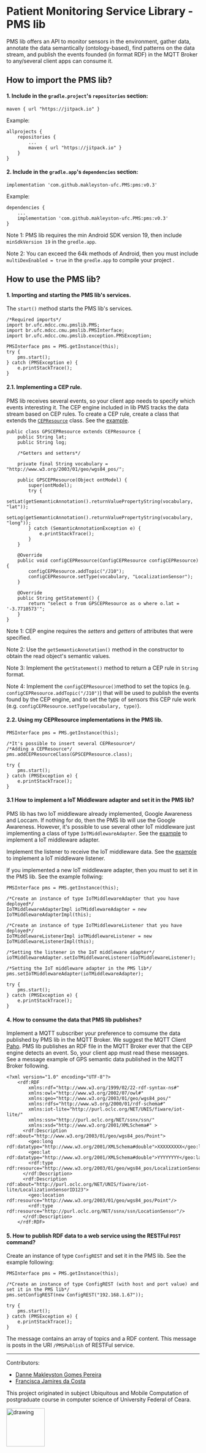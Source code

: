 # Patient Monitoring Service Library - PMS lib
PMS lib offers an API to monitor sensors in the environment, gather data, annotate the data semantically (ontology-based), find patterns on the data stream, and publish the events founded (in format RDF) in the MQTT Broker to any/several client apps can consume it.

## How to import the PMS lib?
#### 1. Include in the `gradle.project`'s `repositories` section:

```maven { url "https://jitpack.io" }```

Example:
```
allprojects {
    repositories {
        ...
        maven { url "https://jitpack.io" }
    }
}
```

#### 2. Include in the `gradle.app`'s `dependencies` section:

```implementation 'com.github.makleyston-ufc.PMS:pms:v0.3'```

Example:
```
dependencies {
    ...
    implementation 'com.github.makleyston-ufc.PMS:pms:v0.3'
}

```
Note 1: PMS lib requires the min Android SDK version 19, then include `minSdkVersion 19` in the `gredle.app`.

Note 2: You can exceed the 64k methods of Android, then you must include `multiDexEnabled = true` in the `gredle.app` to compile your project .


## How to use the PMS lib?

#### 1. Importing and starting the PMS lib's services.
The `start()` method starts the PMS lib's services.
```
/*Required imports*/
import br.ufc.mdcc.cmu.pmslib.PMS;
import br.ufc.mdcc.cmu.pmslib.PMSInterface;
import br.ufc.mdcc.cmu.pmslib.exception.PMSException;

PMSInterface pms = PMS.getInstance(this);
try {
    pms.start();
} catch (PMSException e) {
    e.printStackTrace();
}
```

#### 2.1. Implementing a CEP rule.
PMS lib receives several events, so your client app needs to specify which events interesting it. The CEP engine included in lib PMS tracks the data stream based on CEP rules. To create a CEP rule, create a class that extends the [`CEPResource`](https://github.com/makleyston-ufc/PMS/blob/main/PMSlib/pms/src/main/java/br/ufc/mdcc/cmu/pmslib/cep/CEPResource.java) class. See the [example](https://github.com/makleyston-ufc/PMS/blob/main/PMSlib/demo/src/main/java/br/ufc/mdcc/cmu/demo/LocalizationCEPResource.java).
```
public class GPSCEPResource extends CEPResource {
    public String lat;
    public String log;
    
    /*Getters and setters*/

    private final String vocabulary = "http://www.w3.org/2003/01/geo/wgs84_pos/";

    public GPSCEPResource(Object ontModel) {
        super(ontModel);
        try {
            setLat(getSemanticAnnotation().returnValuePropertyString(vocabulary, "lat"));
            setLog(getSemanticAnnotation().returnValuePropertyString(vocabulary, "long"));
        } catch (SemanticAnnotationException e) {
            e.printStackTrace();
        }
    }

    @Override
    public void configCEPResource(ConfigCEPResource configCEPResource) {
        configCEPResource.addTopic("/J10");
        configCEPResource.setType(vocabulary, "LocalizationSensor");
    }

    @Override
    public String getStatement() {
        return "select o from GPSCEPResource as o where o.lat = '-3.7710573'";
    }
}
```
Note 1: CEP engine requires the *setters* and *getters* of attributes that were specified.

Note 2: Use the `getSemanticAnnotation()` method in the constructor to obtain the read object's semantic values.

Note 3: Implement the `getStatement()` method to return a CEP rule in `String` format. 

Note 4: Implement the `configCEPResource()`method to set the topics (e.g. `configCEPResource.addTopic("/J10")`) that will be used to publish the events found by the CEP engine, and to set the type of sensors this CEP rule work (e.g. `configCEPResource.setType(vocabulary, type)`).

#### 2.2. Using my CEPResource implementations in the PMS lib.
```
PMSInterface pms = PMS.getInstance(this);

/*It's possible to insert several CEPResource*/
/*Adding a CEPResource*/
pms.addCEPResourceClass(GPSCEPResource.class);

try {
    pms.start();
} catch (PMSException e) {
    e.printStackTrace();
}
```

#### 3.1 How to implement a IoT Middleware adapter and set it in the PMS lib?
PMS lib has two IoT middleware already implemented, Google Awareness and Loccam. If nothing for do, then the PMS lib will use the Google Awareness.
However, it's possible to use several other IoT middleware just implementing a class of type `IoTMiddlewareAdapter`. See the [example](https://github.com/makleyston-ufc/PMS/blob/main/PMSlib/pms/src/main/java/br/ufc/mdcc/cmu/pmslib/iotmiddleware/googleawareness/IoTMiddlewareAdapterImpl.java) to implement a IoT middleware adapter. 

Implement the listener to receive the IoT middleware data. See the [example](https://github.com/makleyston-ufc/PMS/blob/main/PMSlib/pms/src/main/java/br/ufc/mdcc/cmu/pmslib/iotmiddleware/googleawareness/IoTMiddlewareListenerImpl.java) to implement a IoT middleware listener.

If you implemented a new IoT middleware adapter, then you must to set it in the PMS lib. See the example follwing:
```
PMSInterface pms = PMS.getInstance(this);

/*Create an instance of type IoTMiddlewareAdapter that you have deployed*/
IoTMiddlewareAdapterImpl ioTMiddlewareAdapter = new IoTMiddlewareAdapterImpl(this);

/*Create an instance of type IoTMiddlewareListener that you have deployed*/
IoTMiddlewareListenerImpl ioTMiddlewareListener = new IoTMiddlewareListenerImpl(this);

/*Setting the listener in the IoT middleware adapter*/
ioTMiddlewareAdapter.setIoTMiddlewareListener(ioTMiddlewareListener);

/*Setting the IoT middleware adapter in the PMS lib*/
pms.setIoTMiddlewareAdapter(ioTMiddlewareAdapter);

try {
    pms.start();
} catch (PMSException e) {
    e.printStackTrace();
}
```

#### 4. How to consume the data that PMS lib publishes?
Implement a MQTT subscriber your preference to comsume the data published by PMS lib in the MQTT Broker. We suggest the MQTT Client [Paho](https://www.eclipse.org/paho/). 
PMS lib publishes an RDF file in the MQTT Broker ever that the CEP engine detects an event. So, your client app must read these messages. See a message example of GPS semantic data published in the MQTT Broker following.
```
<?xml version="1.0" encoding="UTF-8"?>
    <rdf:RDF
        xmlns:rdf="http://www.w3.org/1999/02/22-rdf-syntax-ns#"
        xmlns:owl="http://www.w3.org/2002/07/owl#"
        xmlns:geo="http://www.w3.org/2003/01/geo/wgs84_pos/"
        xmlns:rdfs="http://www.w3.org/2000/01/rdf-schema#"
        xmlns:iot-lite="http://purl.oclc.org/NET/UNIS/fiware/iot-lite/"
        xmlns:ssn="http://purl.oclc.org/NET/ssnx/ssn/"
        xmlns:xsd="http://www.w3.org/2001/XMLSchema#" > 
      <rdf:Description rdf:about="http://www.w3.org/2003/01/geo/wgs84_pos/Point">
        <geo:long rdf:datatype="http://www.w3.org/2001/XMLSchema#double">XXXXXXXXX</geo:long>
        <geo:lat rdf:datatype="http://www.w3.org/2001/XMLSchema#double">YYYYYYYY</geo:lat>
        <rdf:type rdf:resource="http://www.w3.org/2003/01/geo/wgs84_pos/LocalizationSensor"/>
      </rdf:Description>
      <rdf:Description rdf:about="http://purl.oclc.org/NET/UNIS/fiware/iot-lite/LocalizationSensorID123">
        <geo:location rdf:resource="http://www.w3.org/2003/01/geo/wgs84_pos/Point"/>
        <rdf:type rdf:resource="http://purl.oclc.org/NET/ssnx/ssn/LocationSensor"/>
      </rdf:Description>
    </rdf:RDF>
```

#### 5. How to publish RDF data to a web service using the RESTFul `POST` command? 
Create an instance of type `ConfigREST` and set it in the PMS lib. See the example following:
```
PMSInterface pms = PMS.getInstance(this);

/*Create an instance of type ConfigREST (with host and port value) and set it in the PMS lib*/
pms.setConfigREST(new ConfigREST("192.168.1.67"));

try {
    pms.start();
} catch (PMSException e) {
    e.printStackTrace();
}
```
The message contains an array of topics and a RDF content. This message is posts in the URI `/PMSPublish` of RESTFul service.



________________
Contributors:
* [Danne Makleyston Gomes Pereira](http://lattes.cnpq.br/2002489019346835)
* [Francisca Jamires da Costa](http://lattes.cnpq.br/0967947765723262)

This project originated in subject Ubiquitous and Mobile Computation of postgraduate course in computer science of University Federal of Ceara.

<img src="https://www.quixada.ufc.br/wp-content/Arquivos_Site/Brasao%20Vertical%20UFC%20Policromatico.png" alt="drawing" width="100"/>
